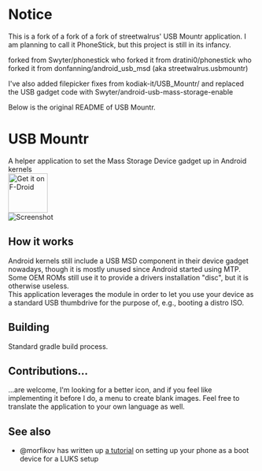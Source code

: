 # Notice
This is a fork of a fork of a fork of streetwalrus' USB Mountr application.
I am planning to call it PhoneStick, but this project is still in its infancy.

forked from Swyter/phonestick
who forked it from dratini0/phonestick
who forked it from donfanning/android\_usb\_msd (aka streetwalrus.usbmountr)

I've also added filepicker fixes from kodiak-it/USB\_Mountr/
and replaced the USB gadget code with Swyter/android-usb-mass-storage-enable


Below is the original README of USB Mountr.

# USB Mountr
A helper application to set the Mass Storage Device gadget up in Android kernels  
[<img src="https://f-droid.org/badge/get-it-on.png"
      alt="Get it on F-Droid"
      height="80">](https://f-droid.org/app/streetwalrus.usbmountr)  
![Screenshot](/screenshot.png?raw=true)

## How it works
Android kernels still include a USB MSD component in their device gadget nowadays, though it is mostly unused since
Android started using MTP. Some OEM ROMs still use it to provide a drivers installation "disc", but it is otherwise
useless.  
This application leverages the module in order to let you use your device as a standard USB thumbdrive for the purpose
of, e.g., booting a distro ISO.

## Building
Standard gradle build process.

## Contributions...
...are welcome, I'm looking for a better icon, and if you feel like implementing it before I do, a menu to create blank
images. Feel free to translate the application to your own language as well.

## See also
- @morfikov has written up [a tutorial](https://gist.github.com/morfikov/0bd574817143d0239c5a0e1259613b7d) on setting up
  your phone as a boot device for a LUKS setup

